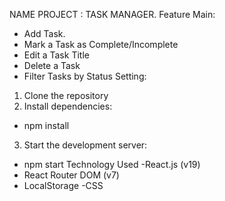 NAME PROJECT : TASK MANAGER.
Feature Main: 
- Add Task.
- Mark a Task as Complete/Incomplete
- Edit a Task Title
- Delete a Task
- Filter Tasks by Status
Setting:
1. Clone the repository
2. Install dependencies:
- npm install
3. Start the development server:
- npm start
Technology Used
-React.js (v19) 
- React Router DOM (v7) 
- LocalStorage 
-CSS